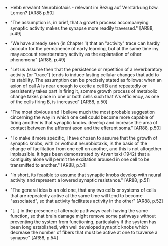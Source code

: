  - Hebb erwähnt Neurobiotaxis - relevant im Bezug auf Verstärkung bzw. Lernen? [AR88 p.50]

  - "The assumption is, in brief, that a growth process accompanying synaptic activity makes the synapse more readily traversed." [AR88, p.49]
  
  - "We have already seen (in Chapter 1) that an "activity" trace can hardly accoutn for the permanence of early learning, but at the same time iny may account reverberatory activity as the explanation of other phenomena" [AR88, p.49]

  - "Let us assume then that the persistence or repetition of a reverbaratory activity (or "trace") tends to induce lasting cellular changes that add to its stability. The assumption can be precisely stated as follows: when an axion of call A is near enough to excite a cell B  and repeatedly or persistently takes part in firing it, somme growth process of metabolic change takes place in one or both cells such that A's efficiency, as one of the cells firing B, is increased" [AR88, p.50]

  - "The most obvious and I believe much the most probable suggestion cincerning the way in which one cell could become more capable of firing another is that synaptic knobs. develop and increase the area of contact  between the afferent axon and the efferent soma." [AR88, p.50]

  - "To make it more specific, I have chosen to assume that the growth of synaptic knobs, with or wothout neurobiotaxis, is the basis of the change of facilitation from one cell on another, and this is not altogether implausible. It hgas been demonstrated by Arvanitaki (1942) that a contiguity alone will permit the excitation aroused in one cell to be transmitted to another." [AR88, p.51]

  - "In short, its feasible to assume that synaptic knobs develop with neural activity and represent a lowered synaptic resistance." [AR88, p.51]

  - "The general idea is an old one, that any two cells or systems of cells that are repeatedly active at the same time will tend to become "associated", so that activity facilitates activity in the other" [AR88, p.52]

  - "[...] in the presence of alternate pathways each having the same function, so that brain damage might remove some pathways without preventing the system from functioning, particulalry if the system has been long established, with well developed synaptic knobs which decrease the number of fibers that must be active at one to traverse a synapse" [AR88, p.54]